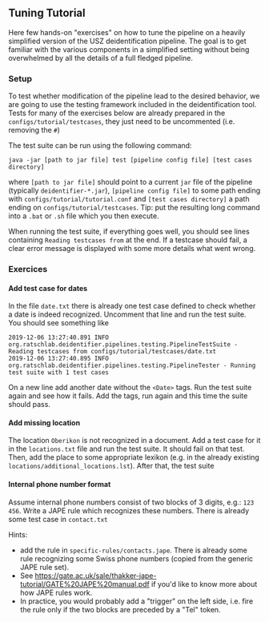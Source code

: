 ## Tuning Tutorial

Here few hands-on "exercises" on how to tune the pipeline on a heavily
simplified version of the USZ deidentification pipeline.
The goal is to get familiar with the various components in a simplified setting
without being overwhelmed by all the details of a full fledged pipeline.

### Setup


To test whether modification of the pipeline lead to the desired behavior, we
are going to use the testing framework included in the deidentification tool.
Tests for many of the exercises below are already prepared in the
`configs/tutorial/testcases`, they just need to be uncommented (i.e. removing
the `#`) 

The test suite can be run using the following command:
```
java -jar [path to jar file] test [pipeline config file] [test cases directory] 

```

where `[path to jar file]` should point to a current `jar` file of the pipeline
(typically `deidentifier-*.jar`), `[pipeline config file]` to some path ending
with `configs/tutorial/tutorial.conf` and `[test cases directory]` a path ending on
`configs/tutorial/testcases`.
Tip: put the resulting long command into a `.bat` or
`.sh` file which you then execute.

When running the test suite, if everything goes well, you should see lines
containing `Reading testcases from` at the end. If a testcase should fail, a
clear error message is displayed with some more details what went wrong.

### Exercices

#### Add test case for dates

In the file `date.txt` there is already one test case defined to check whether a
date is indeed recognized. Uncomment that line and run the test suite. You
should see something like

```
2019-12-06 13:27:40.891 INFO  org.ratschlab.deidentifier.pipelines.testing.PipelineTestSuite - Reading testcases from configs/tutorial/testcases/date.txt
2019-12-06 13:27:40.895 INFO  org.ratschlab.deidentifier.pipelines.testing.PipelineTester - Running test suite with 1 test cases
```

On a new line add another date without the `<Date>` tags. Run the test suite
again and see how it fails. Add the tags, run again and this time the suite
should pass.


#### Add missing location

The location `Oberikon` is not recognized in a document. Add a test case for
it in the `locations.txt` file and run the test suite. It should fail on that test.
Then, add the place to some appropriate lexikon (e.g. in the already existing
`locations/additional_locations.lst`). After that, the test suite 


#### Internal phone number format

Assume internal phone numbers consist of two blocks of 3 digits, e.g.:
`123 456`.
Write a JAPE rule which recognizes these numbers.
There is already some test case in `contact.txt`

Hints:
* add the rule in `specific-rules/contacts.jape`. There is already some rule
  recognizing some Swiss phone numbers (copied from the generic JAPE rule set).
* See https://gate.ac.uk/sale/thakker-jape-tutorial/GATE%20JAPE%20manual.pdf if
  you'd like to know more about how JAPE rules work.
* In practice, you would probably add a "trigger" on the left side, i.e. fire
  the rule only if the two blocks are preceded by a "Tel" token.
